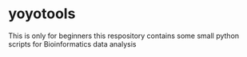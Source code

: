# yoyotools
This is only for beginners 
this respository contains some small python scripts for Bioinformatics data analysis 
